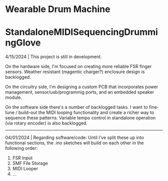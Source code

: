 # Wearable Drum Machine 
# StandaloneMIDISequencingDrummingGlove

4/15/2024 |
This project is still in development. 

On the hardware side, I'm focused on creating more reliable FSR finger sensors.
Weather resistant (magentic charger?) enclosure design is backlogged.

On the circuitry side, I'm designing a custom PCB that incorporates power management, sensor/usb/programmig ports, and an embedded speaker module. 

On the software side there's a number of backlogged tasks. I want to fine-tune / build-out the MIDI looping functionality and create a richer way to sequence these patterns. Variable tempo control in standalone operation (via rotary encoder) is also backlogged.

----

04/01/2024 | Regarding software/code:
Until I've split these up into functional sections, the .ino sketches will build on each other in the following order:
1) FSR Input
2) SMF File Storage
3) MIDI Looper
4) ...
